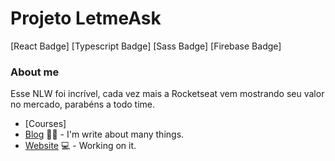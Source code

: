 
# Projeto LetmeAsk

[React Badge]
[Typescript Badge]
[Sass Badge]
[Firebase Badge]

### About me
Esse NLW foi incrível, cada vez mais a Rocketseat vem mostrando seu valor no mercado, parabéns a todo time.

- [Courses]
- [Blog](https://www.treinaweb.com.br/blog/author/fagner-pinheiro/) ✍🏼 - I'm write about many things.
- [Website](https://fagnerpsantos.dev/) 💻 - Working on it.

